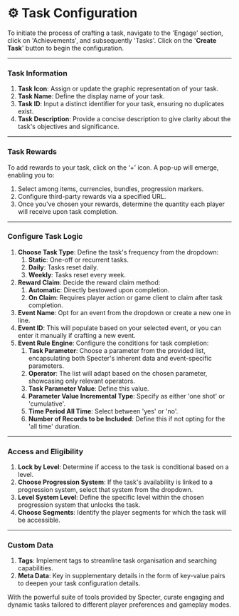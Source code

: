 # ⚙️ Task Configuration

To initiate the process of crafting a task, navigate to the 'Engage' section, click on 'Achievements', and subsequently 'Tasks'. Click on the '**Create Task**' button to begin the configuration.

***

### **Task Information**

1. **Task Icon**: Assign or update the graphic representation of your task.
2. **Task Name**: Define the display name of your task.
3. **Task ID**: Input a distinct identifier for your task, ensuring no duplicates exist.
4. **Task Description**: Provide a concise description to give clarity about the task's objectives and significance.

***

### **Task Rewards**

To add rewards to your task, click on the ‘+’ icon. A pop-up will emerge, enabling you to:

1. Select among items, currencies, bundles, progression markers.
2. Configure third-party rewards via a specified URL.
3. Once you've chosen your rewards, determine the quantity each player will receive upon task completion.

***

### **Configure Task Logic**

1. **Choose Task Type**: Define the task's frequency from the dropdown:
   1. **Static**: One-off or recurrent tasks.
   2. **Daily**: Tasks reset daily.
   3. **Weekly**: Tasks reset every week.
2. **Reward Claim**: Decide the reward claim method:
   1. **Automatic**: Directly bestowed upon completion.
   2. **On Claim**: Requires player action or game client to claim after task completion.
3. **Event Name**: Opt for an event from the dropdown or create a new one in line.
4. **Event ID**: This will populate based on your selected event, or you can enter it manually if crafting a new event.
5. **Event Rule Engine**: Configure the conditions for task completion:
   1. **Task Parameter**: Choose a parameter from the provided list, encapsulating both Specter's inherent data and event-specific parameters.
   2. **Operator**: The list will adapt based on the chosen parameter, showcasing only relevant operators.
   3. **Task Parameter Value**: Define this value.
   4. **Parameter Value Incremental Type**: Specify as either 'one shot' or 'cumulative'.
   5. **Time Period All Time**: Select between 'yes' or 'no'.
   6. **Number of Records to be Included**: Define this if not opting for the 'all time' duration.

***

### **Access and Eligibility**

1. **Lock by Level**: Determine if access to the task is conditional based on a level.
2. **Choose Progression System**: If the task's availability is linked to a progression system, select that system from the dropdown.
3. **Level System Level**: Define the specific level within the chosen progression system that unlocks the task.
4. **Choose Segments**: Identify the player segments for which the task will be accessible.

***

### **Custom Data**

1. **Tags**: Implement tags to streamline task organisation and searching capabilities.
2. **Meta Data**: Key in supplementary details in the form of key-value pairs to deepen your task configuration details.

With the powerful suite of tools provided by Specter, curate engaging and dynamic tasks tailored to different player preferences and gameplay modes.
